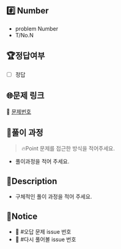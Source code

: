 ## #️⃣ Number

- problem Number
- T/No.N

## 🏆정답여부

- [ ] 정답

## 🌐문제 링크

🔗 [문제번호](https://# "baekjoon 문제번호")

## 🔐풀이 과정
 > 🔥Point
    문제를 접근한 방식을 적어주세요.
- 풀이과정을 적어 주세요.

## 📌Description

- 구체적인 풀이 과정을 적어 주세요.

## 🔔Notice

- 🐛 #오답 문제 issue 번호
- 🔄 #다시 풀어볼 issue 번호
